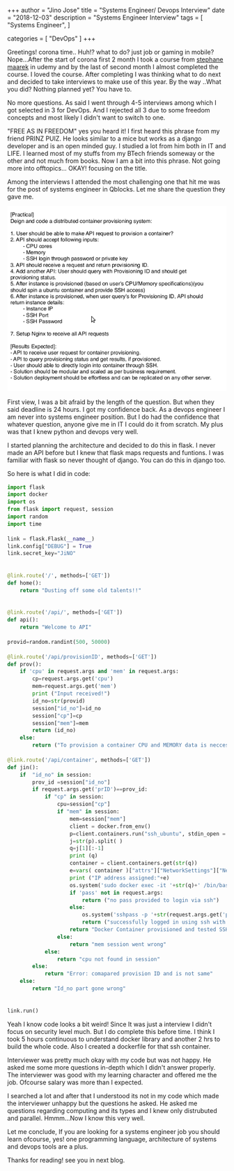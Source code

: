 +++
author = "Jino Jose"
title = "Systems Engineer/ Devops Interview"
date = "2018-12-03"
description = "Systems Engineer Interview"
tags = [
    "Systems Engineer",
]

categories = [
    "DevOps"
]
+++

Greetings! corona time.. Huh!? what to do? just job or gaming in mobile? Nope...After the start of corona first 2 month I took a course from [stephane maarek](https://www.udemy.com/user/stephane-maarek/) in udemy and by the last of second month I almost completed the course. I loved the course. After completing I was thinking what to do next and  decided to take interviews to make use of this year. By the way ..What you did? Nothing planned yet? You have to.

No more questions. As said I went through 4-5 interviews among which I got selected in 3 for DevOps. And I rejected all 3 due to some freedom concepts and most likely I didn't want to switch to one.

"FREE AS IN FREEDOM" yes you heard it! I first heard this phrase from my friend PRINZ PUIZ. He looks similar to a mice but works as a django developer and is an open minded guy. I studied a lot from him both in IT and LIFE. I learned most of my stuffs from my BTech friends someway or the other and not much from books. Now I am a bit into this phrase. Not going more into offtopics... OKAY! focusing on the title.


Among the interviews I attended the most challenging one that hit me was for the post of systems engineer in Qblocks. Let me share the question they gave me.

![](/images/interview.png)

First view, I was a bit afraid by the length of the question. But when they said deadline is 24 hours. I got my confidence back. As a devops engineer I am never into systems engineer position. But I do had the confidence that whatever question, anyone give me in IT I could do it from scratch. My plus was that I knew python and devops very well. 

I started planning the architecture and decided to do this in flask. I never made an API before but I knew that flask maps requests and funtions. I was familiar with flask so never thought of django. You can do this in django too. 

So here is what I did in code:

```Python
import flask
import docker
import os
from flask import request, session
import random
import time

link = flask.Flask(__name__)
link.config["DEBUG"] = True
link.secret_key="JiNO"


@link.route('/', methods=['GET'])
def home():
    return "Dusting off some old talents!!"


@link.route('/api/', methods=['GET'])
def api():
    return "Welcome to API"

provid=random.randint(500, 50000)

@link.route('/api/provisionID', methods=['GET'])
def prov():
    if 'cpu' in request.args and 'mem' in request.args:
        cp=request.args.get('cpu')
        mem=request.args.get('mem')
        print ("Input received!")
        id_no=str(provid)
        session["id_no"]=id_no
        session["cp"]=cp
        session["mem"]=mem
        return (id_no)
    else:
        return ("To provision a container CPU and MEMORY data is neccessary. You can Include this is same URL.\n For example: http://127.0.0.1:5000/api/provisionID?cpu=1&mem=300m")

@link.route('/api/container', methods=['GET'])
def jin():
    if  "id_no" in session:
        prov_id =session["id_no"]
        if request.args.get('prID')==prov_id:
            if "cp" in session:
                cpu=session["cp"]
                if "mem" in session:
                    mem=session["mem"]
                    client = docker.from_env()
                    p=client.containers.run("ssh_ubuntu", stdin_open = True, tty = True, detach=True, entrypoint='/bin/bash', cpu_count=int(cpu), mem_limit=mem, privileged=True, ports={'22/tcp': ('127.0.0.1', 9876)})
                    j=str(p).split( )
                    q=j[1][:-1]
                    print (q)
                    container = client.containers.get(str(q))
                    e=vars( container )["attrs"]["NetworkSettings"]["Networks"]["bridge"]["IPAddress"]
                    print ("IP address assigned:"+e)
                    os.system('sudo docker exec -it '+str(q)+' /bin/bash -c "service ssh start; apt-get install sshpass"')
                    if 'pass' not in request.args:
                        return ("no pass provided to login via ssh")
                    else:
                        os.system('sshpass -p '+str(request.args.get('pass'))+' ssh -o StrictHostKeyChecking=no '+request.args.get('USER')+'@'+e+' -C "exit"')
                        return ("successfully logged in using ssh with pass:"+request.args.get('pass')+", assigned IP "+str(e)+" port 22"+", Container ID: "+str(q))
                    return "Docker Container provisioned and tested SSH access"
                else:
                    return "mem session went wrong"
            else:
                return "cpu not found in session"
        else:
            return "Error: comapared provision ID and is not same"
    else:
        return "Id_no part gone wrong"


link.run()
```


Yeah I know code looks a bit weird! Since It was just a interview I didn't focus on security level much. But I do complete this before time. I think I took 5 hours continuous to understand docker library and another 2 hrs to build the whole code. Also I created a dockerfile for that ssh container. 

Interviewer was pretty much okay with my code but was not happy. He asked me some more questions in-depth which I didn't answer properly. The interviewer was good with my learning character and offered me the job. Ofcourse salary was more than I expected. 

I searched a lot and after that I understood its not in my code which made the interviewer unhappy but the questions he asked. He asked me questions regarding computing and its types and I knew only distrubuted and parallel. Hmmm...Now I know this very well.

Let me conclude, If you are looking for a systems engineer job you should learn ofcourse, yes! one programming language, architecture of systems and devops tools are a plus.

Thanks for reading! see you in next blog.




